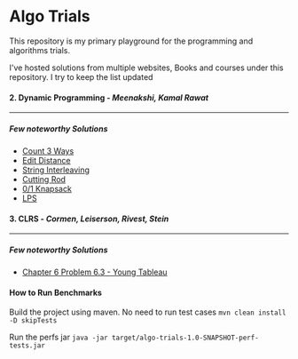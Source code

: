 # Algo Trials

This repository is my primary playground for the programming and algorithms trials.

I've hosted solutions from multiple websites, Books and courses under this repository. I try to keep the list updated





#### 2. **Dynamic Programming** - *Meenakshi, Kamal Rawat*
---------------------

##### Few noteworthy Solutions

- [Count 3 Ways](https://github.com/Shashi-Bhushan/trials/blob/master/algo-trials/src/main/java/in/shabhushan/algo_trials/dynamic_programming/chapter8/Count3Ways.java)
- [Edit Distance](https://github.com/Shashi-Bhushan/trials/blob/master/algo-trials/src/main/java/in/shabhushan/algo_trials/dynamic_programming/chapter9/EditDistance.java)
- [String Interleaving](https://github.com/Shashi-Bhushan/trials/blob/master/algo-trials/src/main/java/in/shabhushan/algo_trials/dynamic_programming/chapter8/StringInterleaving.java)
- [Cutting Rod](https://github.com/Shashi-Bhushan/trials/blob/master/algo-trials/src/main/java/in/shabhushan/algo_trials/dynamic_programming/chapter9/CuttingRod.java)
- [0/1 Knapsack](https://github.com/Shashi-Bhushan/trials/blob/master/algo-trials/src/main/java/in/shabhushan/algo_trials/dynamic_programming/chapter9/Knapsack.java)
- [LPS](https://github.com/Shashi-Bhushan/trials/blob/master/algo-trials/src/main/java/in/shabhushan/algo_trials/dynamic_programming/chapter9/LongestPalindromicSubsequence.java)

#### 3. **CLRS** - *Cormen, Leiserson, Rivest, Stein*
---------------------

##### Few noteworthy Solutions

- [Chapter 6 Problem 6.3 - Young Tableau](https://github.com/Shashi-Bhushan/trials/blob/master/algo-trials/clrs/chapter6/youngTableau.cpp)


#### How to Run Benchmarks

Build the project using maven. No need to run test cases
`mvn clean install -D skipTests`

Run the perfs jar
`java -jar target/algo-trials-1.0-SNAPSHOT-perf-tests.jar `
